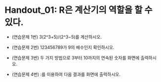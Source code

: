 # Handout_01: R은 계산기의 역할을 할 수 있다.

- (연습문제 1번) 3(2^3+5)/(2^3−5)를 계산하시오.

- (연습문제 2번) 123456789가 9의 배수인지 확인하시오.

- (연습문제 3번) 두 가지 방법으로 3부터 10까지의 연속된 숫자를 화면에 출력하시오.

- (연습문제 4번) :를 이용하여 다음 결과를 화면에 출력하시오.
